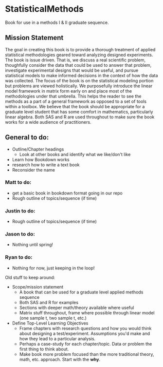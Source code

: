 # StatisticalMethods
Book for use in a methods I &amp; II graduate sequence.


## Mission Statement  

The goal in creating this book is to provide a thorough treatment of applied statistical methodologies geared toward analyzing designed experiments.  The book is issue driven.  That is, we discuss a real scientific problem, thoughfully consider the data that could be used to answer that problem, investigate experimental designs that would be useful, and pursue statistical models to make informed decisions in the context of how the data was collected.  The focus of the book is on the statistical modeling portion but problems are viewed holistically.  We purposefully introduce the linear model framework in matrix form early on and place most of the methodologies under that umbrella.  This helps the reader to see the methods as a part of a general framework as opposed to a set of tools within a toolbox.  We believe that the book should be appropriate for a graduate level student that has some comfort in mathematics, particularly linear algebra.  Both SAS and R are used throughout to make sure the book works for a wide audience of practitioners.  



## General to do:  

- Outline/Chapter headings  
     + Look at other books and identify what we like/don't like  
- Learn how Bookdown works
- research how to write a text book
- Reconsider the name


### Matt to do:  
 - get a basic book in bookdown format going in our repo  
 - Rough outline of topics/sequence (if time)   

### Justin to do:  
 - Rough outline of topics/sequence (if time)   
 
### Jason to do:  
 - Nothing until spring!  
 
### Ryan to do:  
 - Nothing for now, just keeping in the loop!
 

Old stuff to keep around:  
- Scope/mission statement  
     + A book that can be used for a graduate level applied methods sequence  
     + Both SAS and R for examples
     + Sections with deeper math/theory available where useful  
     + Matrix stuff throughout, frame where possible through linear model (one sample t, two sample t, etc.)  
- Define Top-Level Learning Objectives  
     + Frame chapters with research questions and how you would think about designing a test/experiment.  Assumptions you'd make and how they lead to a particular analysis.  
     + Perhaps a case-study for each chapter/topic. Data or problem the first thing to think about.  
     + Make book more problem focused than the more traditional theory, math, etc. approach.  Start with the **why**.  

 